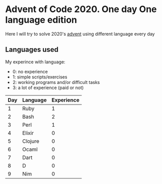 # Advent of Code 2020. One day One language edition

Here I will try to solve 2020's [advent](https://adventofcode.com/2020) using different language every day

## Languages used

My experince with language:

- 0: no experience
- 1: simple scripts/exercises
- 2: working programs and/or difficult tasks
- 3: a lot of experience (paid or not)

Day | Language | Experience
--- | -------- | ----------
1 | Ruby | 1
2 | Bash | 2
3 | Perl | 1
4 | Elixir | 0
5 | Clojure | 0
6 | Ocaml | 0
7 | Dart | 0
8 | D | 0
9 | Nim | 0
